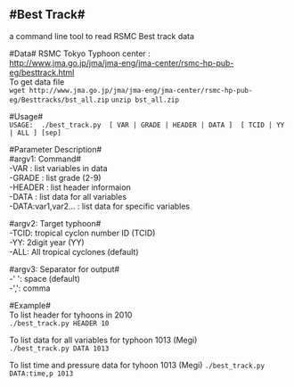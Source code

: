 #Best Track#
---  
a command line tool to read RSMC Best track data  
 
#Data# 
RSMC Tokyo Typhoon center :  
http://www.jma.go.jp/jma/jma-eng/jma-center/rsmc-hp-pub-eg/besttrack.html  
To get data file  
`wget http://www.jma.go.jp/jma/jma-eng/jma-center/rsmc-hp-pub-eg/Besttracks/bst_all.zip`
`unzip bst_all.zip`

#Usage#  
`USAGE:  ./best_track.py  [ VAR | GRADE | HEADER | DATA ]  [ TCID | YY | ALL ] [sep]`

#Parameter Description#  
#argv1: Command#  
-VAR              : list variables in data  
-GRADE              : list grade (2-9)   
-HEADER              : list header informaion  
-DATA              : list data for all variables  
-DATA:var1,var2... : list data for specific variables  
   
#argv2: Target typhoon#  
-TCID: tropical cyclon number ID (TCID)  
-YY: 2digit year (YY)   
-ALL: All tropical cyclones (default)  
   
#argv3: Separator for output#  
-' ': space (default)  
-',': comma  
  
#Example#  
To list header for tyhoons in 2010  
`./best_track.py HEADER 10`  
   
To list data for all variables for typhoon 1013 (Megi)  
`./best_track.py DATA 1013` 
  
To list time and pressure data for tyhoon 1013 (Megi)
`./best_track.py DATA:time,p 1013`
  
